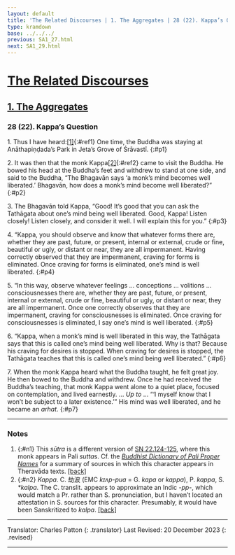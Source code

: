 ```yaml
---
layout: default
title: 'The Related Discourses | 1. The Aggregates | 28 (22). Kappa’s Question'
type: kramdown
base: ../../../
previous: SA1_27.html
next: SA1_29.html
---
```


# [The Related Discourses](../index.html)
## [1. The Aggregates](index.html)
### 28 (22). Kappa’s Question

1\. Thus I have heard:[\[1\]](#n1){:#ref1} One time, the Buddha was staying at Anāthapiṇḍada’s Park in Jeta’s Grove of Śrāvastī.
{:#p1}

2\. It was then that the monk Kappa[\[2\]](#n2){:#ref2} came to visit the Buddha. He bowed his head at the Buddha’s feet and withdrew to stand at one side, and said to the Buddha, “The Bhagavān says ‘a monk’s mind becomes well liberated.’  Bhagavān, how does a monk’s mind become well liberated?”
{:#p2}

3\. The Bhagavān told Kappa, “Good! It’s good that you can ask the Tathāgata about one’s mind being well liberated. Good, Kappa! Listen closely! Listen closely, and consider it well. I will explain this for you.”
{:#p3}

4\. “Kappa, you should observe and know that whatever forms there are, whether they are past, future, or present, internal or external, crude or fine, beautiful or ugly, or distant or near, they are all impermanent. Having correctly observed that they are impermanent, craving for forms is eliminated. Once craving for forms is eliminated, one’s mind is well liberated.
{:#p4}

5\. “In this way, observe whatever feelings … conceptions … volitions … consciousnesses there are, whether they are past, future, or present, internal or external, crude or fine, beautiful or ugly, or distant or near, they are all impermanent. Once one correctly observes that they are impermanent, craving for consciousnesses is eliminated. Once craving for consciousnesses is eliminated, I say one’s mind is well liberated.
{:#p5}

6\. “Kappa, when a monk’s mind is well liberated in this way, the Tathāgata says that this is called one’s mind being well liberated. Why is that? Because his craving for desires is stopped. When craving for desires is stopped, the Tathāgata teaches that this is called one’s mind being well liberated.”
{:#p6}

7\. When the monk Kappa heard what the Buddha taught, he felt great joy. He then bowed to the Buddha and withdrew. Once he had received the Buddha’s teaching, that monk Kappa went alone to a quiet place, focused on contemplation, and lived earnestly. … <em>Up to</em> … “‘I myself know that I won’t be subject to a later existence.’” His mind was well liberated, and he became an <em>arhat</em>.
{:#p7}

---

### Notes

1. {:#n1} This <em>sūtra</em> is a different version of <a href="https://suttacentral.net/sn22.124/en/sujato" target="_blank">SN 22.124-125</a>, where this monk appears in Pali <em>sutta</em>s. Cf. the <cite><a href="https://www.palikanon.com/english/pali_names/ka/kappa.htm" target="_blank">Buddhist Dictionary of Pali Proper Names</a></cite> for a summary of sources in which this character appears in Theravāda texts. [\[back\]](#ref1)
2. {:#n2} <em>Kappa</em>. C. 劫波 (EMC <em>kɪʌp-pua</em> = G. <em>kapa</em> or <em>kappa</em>), P. <em>kappa</em>, S. <em>*kalpa</em>. The C. translit. appears to approximate an Indic <em>-pp-</em>, which would match a Pr. rather than S. pronunciation, but I haven’t located an attestation in S. sources for this character. Presumably, it would have been Sanskritized to <em>kalpa</em>. [\[back\]](#ref2)

---

Translator: Charles Patton
{: .translator}
Last Revised: 20 December 2023
{: .revised}

---